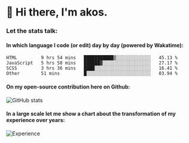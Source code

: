 # 👋 Hi there, I'm akos. 


### Let the stats talk:


#### In which language I code (or edit) day by day (powered by Wakatime): 

<!--START_SECTION:waka-->

```text
HTML         9 hrs 54 mins   ███████████▒░░░░░░░░░░░░░   45.13 %
JavaScript   5 hrs 58 mins   ██████▓░░░░░░░░░░░░░░░░░░   27.17 %
SCSS         3 hrs 36 mins   ████░░░░░░░░░░░░░░░░░░░░░   16.41 %
Other        51 mins         █░░░░░░░░░░░░░░░░░░░░░░░░   03.94 %
```

<!--END_SECTION:waka-->

#### On my open-source contribution here on Github:
 
![GitHub stats](https://github-readme-stats.vercel.app/api?username=akosbalasko)

#### In a large scale let me show a chart about the transformation of my experience over years:   

![Experience](https://cr-skills-chart-widget.azurewebsites.net/api/api?username=akosbalasko)
